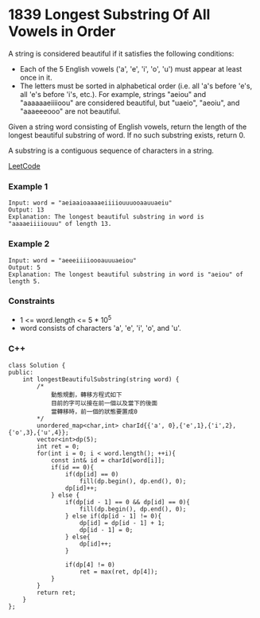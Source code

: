 # 1839 Longest Substring Of All Vowels in Order

A string is considered beautiful if it satisfies the following conditions:

* Each of the 5 English vowels ('a', 'e', 'i', 'o', 'u') must appear at least once in it.
* The letters must be sorted in alphabetical order (i.e. all 'a's before 'e's, all 'e's before 'i's, etc.).
For example, strings "aeiou" and "aaaaaaeiiiioou" are considered beautiful, but "uaeio", "aeoiu", and "aaaeeeooo" are not beautiful.

Given a string word consisting of English vowels, return the length of the longest beautiful substring of word. If no such substring exists, return 0.

A substring is a contiguous sequence of characters in a string.

[LeetCode](https://leetcode.cn/problems/longest-substring-of-all-vowels-in-order/description/)

### Example 1

```
Input: word = "aeiaaioaaaaeiiiiouuuooaauuaeiu"
Output: 13
Explanation: The longest beautiful substring in word is "aaaaeiiiiouuu" of length 13.
```

### Example 2

```
Input: word = "aeeeiiiioooauuuaeiou"
Output: 5
Explanation: The longest beautiful substring in word is "aeiou" of length 5.
```



### Constraints

* 1 <= word.length <= 5 * 10<sup>5</sup>
* word consists of characters 'a', 'e', 'i', 'o', and 'u'.


### C++ 

```
class Solution {
public:
    int longestBeautifulSubstring(string word) {
        /*
            動態規劃，轉移方程式如下
            目前的字可以接在前一個以及當下的後面
            當轉移時，前一個的狀態要置成0
        */
        unordered_map<char,int> charId{{'a', 0},{'e',1},{'i',2},{'o',3},{'u',4}};
        vector<int>dp(5);
        int ret = 0;
        for(int i = 0; i < word.length(); ++i){
            const int& id = charId[word[i]];
            if(id == 0){
                if(dp[id] == 0)
                    fill(dp.begin(), dp.end(), 0);
                dp[id]++;
            } else {
                if(dp[id - 1] == 0 && dp[id] == 0){
                    fill(dp.begin(), dp.end(), 0);
                } else if(dp[id - 1] != 0){
                    dp[id] = dp[id - 1] + 1;
                    dp[id - 1] = 0;
                } else{
                    dp[id]++;
                }

                if(dp[4] != 0)
                    ret = max(ret, dp[4]);
            }
        }
        return ret;
    }
};
```